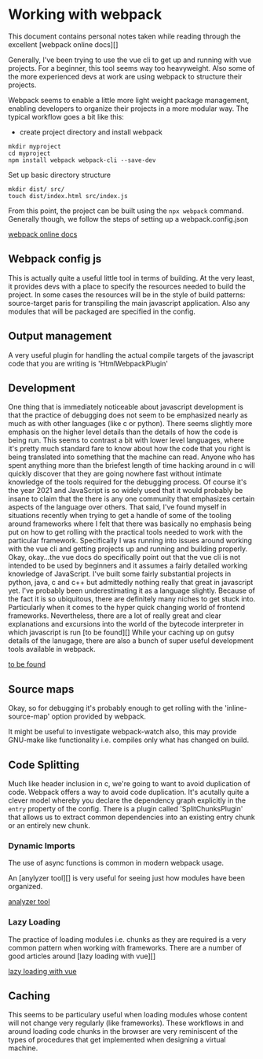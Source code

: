 # Working with webpack

This document contains personal notes taken while reading through the excellent
[webpack online docs][]

Generally, I've been trying to use the vue cli to get up and running with vue
projects. For a beginner, this tool seems way too heavyweight. Also some of the
more experienced devs at work are using webpack to structure their projects.

Webpack seems to enable a little more light weight package management, enabling
developers to organize their projects in a more modular way. The typical
workflow goes a bit like this:

- create project directory and install webpack

```
mkdir myproject
cd myproject
npm install webpack webpack-cli --save-dev
```

Set up basic directory structure

```
mkdir dist/ src/
touch dist/index.html src/index.js
```

From this point, the project can be built using the `npx webpack` command.
Generally though, we follow the steps of setting up a webpack.config.json

[webpack online docs](https://webpack.js.org/guides)

## Webpack config js

This is actually quite a useful little tool in terms of building. At the very
least, it provides devs with a place to specify the resources needed to build
the project. In some cases the resources will be in the style of build
patterns: source-target paris for transpiling the main javascript application.
Also any modules that will be packaged are specified in the config.

## Output management

A very useful plugin for handling the actual compile targets of the javascript
code that you are writing is 'HtmlWebpackPlugin'

## Development

One thing that is immediately noticeable about javascript development is that
the practice of debugging does not seem to be emphasized nearly as much as with
other languages (like c or python). There seems slightly more emphasis on the
higher level details than the details of how the code is being run. This seems
to contrast a bit with lower level languages, where it's pretty much standard
fare to know about how the code that you right is being translated into
something that the machine can read. Anyone who has spent anything more than
the briefest length of time hacking around in c will quickly discover that they
are going nowhere fast without intimate knowledge of the tools required for the
debugging process.
Of course it's the year 2021 and JavaScript is so widely used that it would
probably be insane to claim that the there is any one community that emphasizes
certain aspects of the language over others. That said, I've found myself in
situations recently when trying to get a handle of some of the tooling around
frameworks where I felt that there was basically no emphasis being put on how
to get rolling with the practical tools needed to work with the particular
framework. Specifically I was running into issues around working with the vue
cli and getting projects up and running and building properly. Okay, okay...the
vue docs do specifically point out that the vue cli is not intended to be used
by beginners and it assumes a fairly detailed working knowledge of JavaScript.
I've built some fairly substantial projects in python, java, c and c++ but
admittedly nothing really that great in javascript yet. I've probably been
underestimating it as a language slightly. Because of the fact it is so
ubiquitous, there are definitely many niches to get stuck into. Particularly
when it comes to the hyper quick changing world of frontend frameworks.
Nevertheless, there are a lot of really great and clear explanations and
excursions into the world of the bytecode interpreter in which javascript is
run [to be found][]
While your caching up on gutsy details of the lanugage, there are also a bunch
of super useful development tools available in webpack.

[to be found](https://mathiasbynens.be/notes/shapes-ics)

## Source maps

Okay, so for debugging it's probably enough to get rolling with the
'inline-source-map' option provided by webpack.

It might be useful to investigate webpack-watch also, this may provide
GNU-make like functionality i.e. compiles only what has changed on build.

## Code Splitting

Much like header inclusion in c, we're going to want to avoid duplication of
code. Webpack offers a way to avoid code duplication. It's acutally quite a
clever model whereby you declare the dependency graph explicitly in the `entry`
property of the config. There is a plugin called 'SplitChunksPlugin' that
allows us to extract common dependencies into an existing entry chunk or an
entirely new chunk.

### Dynamic Imports

The use of async functions is common in modern webpack usage.

An [anylyzer tool][] is very useful for seeing just how modules have been
organized.

[analyzer tool](https://github.com/webpack-contrib/webpack-bundle-analyzer)

### Lazy Loading

The practice of loading modules i.e. chunks as they are required is a very
common pattern when working with frameworks. There are a number of good
articles around [lazy loading with vue][]

[lazy loading with vue](https://vuedose.tips/dynamic-imports-in-vue-js-for-better-performance)

## Caching

This seems to be particulary useful when loading modules whose content will not
change very regularly (like frameworks). These workflows in and around loading
code chunks in the browser are very reminiscent of the types of procedures that
get implemented when designing a virtual machine.
